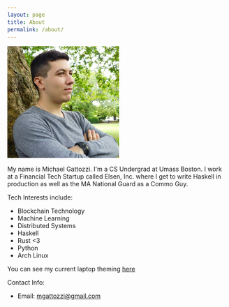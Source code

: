 ```yaml
---
layout: page
title: About
permalink: /about/
---
```

![](/assets/images/author.jpg)

My name is Michael Gattozzi. I'm a CS Undergrad at Umass Boston. I work
at a Financial Tech Startup called Elsen, Inc. where I get to write
Haskell in production as well as the MA National Guard as a Commo Guy.

Tech Interests include:

  - Blockchain Technology
  - Machine Learning
  - Distributed Systems
  - Haskell
  - Rust <3
  - Python
  - Arch Linux

You can see my current laptop theming [here](https://www.reddit.com/r/unixporn/comments/4800un/bspwm_seoul256_rice/)

Contact Info:

  - Email: mgattozzi@gmail.com
